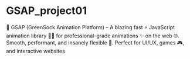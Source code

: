 # GSAP_project01
🎯 GSAP (GreenSock Animation Platform) – A blazing fast ⚡ JavaScript animation library 🧙‍♂️ for professional-grade animations ✨ on the web 🌐. Smooth, performant, and insanely flexible 💪. Perfect for UI/UX, games 🎮, and interactive websites 
